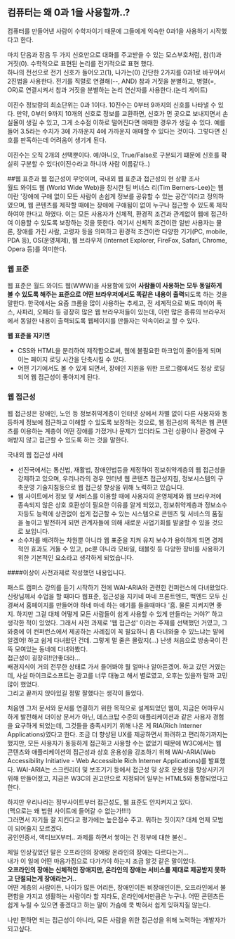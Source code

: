 ## 컴퓨터는 왜 0과 1을 사용할까..?

컴퓨터를 만들어낸 사람이 수학자이기 때문에 그들에게 익숙한 0과1을 사용하기 시작했다고 한다. 


마치 단음과 장음 두 가지 신호만으로 대화를 주고받을 수 있는 모스부호처럼, 참(1)과 거짓(0). 수학적으로 표현된 논리를 전기적으로 표현 했다.  
하나의 전선으로 전기 신호가 들어오고(1), 나가는(0) 간단한 2가지를 0과1로 바꾸어서 2진법을 사용한다. 
전기를 직렬로 연결해(--, AND) 참과 거짓을 분별하고, 병렬(=, OR)로 연결시켜서 참과 거짓을 분별하는 논리 연산자를 사용한다.(논리 게이트)


이진수 정보량의 최소단위는 0과 1이다.
10진수는 0부터 9까지의 신호를 나타낼 수 있다. 
만약, 0부터 9까지 10개의 신호로 정보를 교환하면, 신호가 먼 곳으로 보내지면서 손실율이 생길 수 있고, 그게 소수점 이하로 떨어진다면 애매한 경우가 생길 수 있다. 예를들어 3.5라는 수치가 3에 가까운지 4에 가까운지 애매할 수 있다는 것이다. 그렇다면 신호를 판독하는데 어려움이 생기게 된다.

이진수는 오직 2개의 선택뿐이다. 예/아니오, True/False로 구분되기 떄문에 신호를 확실히 구분할 수 있다(이진수라고 하니까 사람 이름같다..) 




##웹 표준과 웹 접근성이 무엇이며, 국내외 웹 표준과 접근성의 현 상황 조사	  
월드 와이드 웹 (World Wide Web)을 창시한 팀 버너스 리(Tim Berners-Lee)는 웹이란 '장애에 구애 없이 모든 사람이 손쉽게 정보를 공유할 수 있는 공간'이라고 정의하였으며, 웹 콘텐츠를 제작할 때에는 장애에 구애됨이 없이 누구나 접근할 수 있도록 제작하여야 한다고 하였다. 이는 모든 사용자가 신체적, 환경적 조건과 관계없이 웹에 접근하여 이용할 수 있도록 보장하는 것을 뜻한다. 여기서 신체적 조건이란 일반 사용자는 물론, 장애를 가진 사람, 고령자 등을 의미하고 환경적 조건이란 다양한 기기(PC, mobile, PDA 등), OS(운영체제), 웹 브라우저 (Internet Explorer, FireFox, Safari, Chrome, Opera 등)를 의미한다.

### 웹 표준
웹 표준은 월드 와이드 웹(WWW)을 사용함에 있어 **사람들이 사용하는 모두 동일하게 볼 수 있도록 해주는 표준으로 어떤 브라우저에서도 똑같은 내용이 출력**되도록 하는 것을 말한다. 한국에서는 요즘 크롬을 많이 사용하는 추세고, 전 세계적으로 봐도 파이어 폭스, 사파리, 오페라 등 굉장히 많은 웹 브라우저들이 있는데, 이런 많은 종류의 브라우저에서 동일한 내용이 출력되도록 웹페이지를 만들자는 약속이라고 할 수 있다.

**웹 표준을 지키면** 

- CSS와 HTML을 분리하여 제작함으로써, 웹에 불필요한 마크업이 줄어들게 되며 이는 페이지 로딩 시간을 단축시킬 수 있다.
- 어떤 기기에서도 볼 수 있게 되면서, 장애인 지원을 위한 프로그램에서도 정상 로딩되어 웹 접근성이 좋아지게 된다.
  
### 웹 접근성
웹 접근성은 장애인, 노인 등 정보취약계층이 인터넷 상에서 차별 없이 다른 사용자와 동등하게 정보에 접근하고 이해할 수 있도록 보장하는 것으로, 웹 접근성의 목적은 웹 콘텐츠를 이용하는 계층이 어떤 장애를 가졌거나 문제가 있더라도 그런 상황이나 환경에 구애받지 않고 접근할 수 있도록 하는 것을 말한다. 
  
국내외 웹 접근성 사례

- 선진국에서는 통신법, 재활법, 장애인법등을 제정하여 정보취약계층의 웹 접근성을 강제하고 있으며, 우리나라의 경우 인터넷 웹 콘텐츠 접근성지침, 정보시스템의 구축운영 기술지침등으로 웹 접근성 향상을 위해 노력하고 있습니다. 	  
- 웹 사이트에서 정보 및 서비스를 이용할 때에 사용자의 운영체제와 웹 브라우저에 종속되지 않은 상호 호환성이 필요한 이유를 알게 되었고, 정보취약계층과 정보소수자등도 능력에 상관없이 쉽게 접근할 수 있는 시스템으로 콘텐츠 및 서비스의 품질을 높이고 발전하게 되면 관계자들에 의해 새로운 사업기회를 발굴할 수 있을 것으로 보입니다.
- 소수자를 배려하는 차원뿐 아니라 웹 표준을 지켜 유지 보수가 용이하게 되면 경제적인 효과도 거둘 수 있고, pc뿐 아니라 모바일, 태블릿 등 다양한 장비를 사용하기 위한 기본적인 요소라고 생각하게 되었습니다.

####이상이 사전과제로 작성했던 내용입니다. 

패스트 캠퍼스 강의를 듣기 시작하기 전에 WAI-ARIA와 관련한 컨퍼런스에 다녀왔었다.  
신랑님께서 수업을 할 때마다 웹표준, 접근성을 지키네 마네 프론트엔드, 백엔드 모두 신경써서 홈페이지를 만들어야 하네 마네 하는 얘기를 들을때마다 '흠. 물론 지켜지면 좋지. 하지만 그걸 대체 어떻게 모든 사람들이 쉽게 사용할 수 있게 만들라는 거야?' 하고 생각한 적이 있었다. 그래서 사전 과제로 '웹 접근성' 이라는 주제를 선택했던 거였고, 그 와중에 이 컨퍼런스에서 제공하는 사례집이 꼭 필요하니 좀 다녀와줄 수 있느냐는 말에 알겠어! 하고 쉽게 다녀왔던 건데. 그렇게 멀 줄은 몰랐지(...) 난생 처음으로 방송국이 잔뜩 모여있는 동네에 다녀와봤다.   
접근성이 굉장히!!안좋더라...  
배경지식이 거의 전무한 상태로 가서 들어봐야 뭘 얼마나 알아듣겠어. 하고 갔던 거였는데, 사실 마이크로소프트는 광고를 너무 대놓고 해서 별로였고, 오후는 있을까 말까 고민 많이 했었다.  
그리고 끝까지 앉아있길 정말 잘했다는 생각이 들었다. 

처음엔 그저 문서와 문서를 연결하기 위한 목적으로 설계되었던 웹이, 지금은 어마무시하게 발전해서 더이상 문서가 아닌, 데스크탑 수준의 애플리케이션과 같은 사용자 경험을 요구하게 되었는데, 그것들을 충족시키기 위해 나온 게 RIA(Rich Interner Applications)였다고 한다. 조금 더 향샹된 UX를 제공하면서 화려하고 편리하기까지는 했지만, 모든 사용자가 동등하게 접근하고 사용할 수는 없었기 때문에 W3C에서는 웹 콘텐츠와 애플리케이션의 접근성과 상호 운용성을 강조하기 위해 WAI-ARIA(Web Accessibility Initiative - Web Accessible Rich Interner Applications)를 발표했다. WAI-ARIA는 스크린리더 및 보조기기 등에서 접근성 밎 상호 운용성을 향상시키기 위해 만들어졌고, 지금은 W3C의 권고안으로 지정되어 일부는 HTML5와 통합되었다고 한다.

하지만 우리나라는 정부사이트부터 접근성도, 웹 표준도 안지켜지고 있다.  
(맥으로는 왜 법원 사이트에 들어갈 수 없는가!!!!)  
그러면서 자기들 잘 지킨다고 평가에는 높은점수 주고. 뭐하는 짓이지?
대체 언제 모범이 되어줄지 모르겠다.   
공인인증서, 액티브X부터.. 과제를 하면서 쌓이는 건 정부에 대한 불신..

제일 인상깊었던 말은 오프라인의 장애랑 온라인의 장애는 다르다는거...  
내가 이 일에 어떤 마음가짐으로 다가가야 하는지 조금 알것 같은 말이었다.   
**오프라인의 장애는 신체적인 장애지만, 온라인의 장애는 서비스를 제대로 제공받지 못하고 단절되는게 장애라는거..**  
어떤 계층의 사람이든, 나이가 많든 어리든, 장애인이든 비장애인이든, 오프라인에서 불편함을 가지고 생활하는 사람이라 할 지라도, 온라인에서만큼은 누구나. 어떤 콘텐츠든 쉽게 누릴 수 있으면 좋겠다고 하는 말이 가슴에 쿡 박혀서 쉽게 잊혀지질 않는다. 

나만 편하면 되는 접근성이 아니라, 모든 사람을 위한 접근성을 위해 노력하는 개발자가 되고싶다.












 













